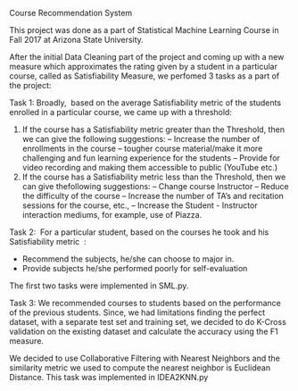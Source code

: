 Course Recommendation System 


This project was done as a part of Statistical Machine Learning Course in Fall 2017 at Arizona State University.

After the initial Data Cleaning part of the project and coming up with a new measure which approximates the rating given by a student in a particular course, called as Satisfiability Measure, we perfomed 3 tasks as a part of the project:

Task 1:
Broadly, ​ based on the average Satisfiability metric of the students enrolled in a particular course,
we came up with a threshold:
1. If the course has a Satisfiability metric greater than the Threshold, then we can give the following suggestions:
	– Increase the number of enrollments in the course
	– tougher course material/make it more challenging and fun learning experience for the students
	– Provide for video recording and making them accessible to public (YouTube etc.)
2. If the course has a Satisfiability metric less than the Threshold, then we can give thefollowing suggestions:
	– Change course Instructor
	– Reduce the difficulty of the course
	– Increase the number of TA’s and recitation sessions for the course, etc.,
	– Increase the Student - Instructor interaction mediums, for example, use of Piazza.

Task 2:
​ For a particular student, based on the courses he took and his ​ Satisfiability metric ​ :
- Recommend the subjects, he/she can choose to major in.
- Provide subjects he/she performed poorly for self-evaluation

The first two tasks were implemented in SML.py.

Task 3:
We recommended courses to students based on the performance of the previous students. Since, we had limitations finding the perfect dataset, with a separate test set and training set, we decided to do K-Cross validation on the existing dataset and calculate the accuracy using the F1 measure.

We decided to use Collaborative Filtering with Nearest Neighbors and the similarity metric we used to compute the nearest neighbor is Euclidean Distance.
This task was implemented in IDEA2KNN.py